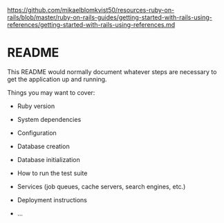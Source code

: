https://github.com/mikaelblomkvist50/resources-ruby-on-rails/blob/master/ruby-on-rails-guides/getting-started-with-rails-using-references/getting-started-with-rails-using-references.md

# README

This README would normally document whatever steps are necessary to get the
application up and running.

Things you may want to cover:

* Ruby version

* System dependencies

* Configuration

* Database creation

* Database initialization

* How to run the test suite

* Services (job queues, cache servers, search engines, etc.)

* Deployment instructions

* ...
